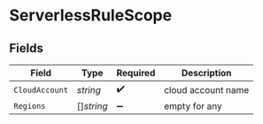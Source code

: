 # ServerlessRuleScope


## Fields

| Field              | Type               | Required           | Description        |
| ------------------ | ------------------ | ------------------ | ------------------ |
| `CloudAccount`     | *string*           | :heavy_check_mark: | cloud account name |
| `Regions`          | []*string*         | :heavy_minus_sign: | empty for any      |
